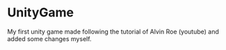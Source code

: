 # UnityGame
 My first unity game made following the tutorial of Alvin Roe (youtube) and added some changes myself.
